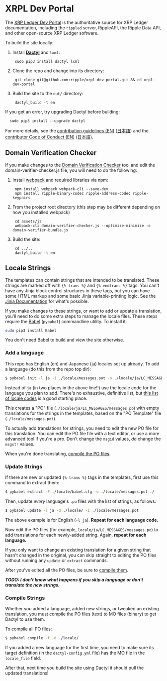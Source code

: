# XRPL Dev Portal

The [XRP Ledger Dev Portal](https://xrpl.org) is the authoritative source for XRP Ledger documentation, including the `rippled` server, RippleAPI, the Ripple Data API, and other open-source XRP Ledger software.

To build the site locally:

1. Install [**Dactyl**](https://github.com/ripple/dactyl) and `lxml`:

        sudo pip3 install dactyl lxml

2. Clone the repo and change into its directory:

        git clone git@github.com:ripple/xrpl-dev-portal.git && cd xrpl-dev-portal

3. Build the site to the `out/` directory:

        dactyl_build -t en

If you get an error, try upgrading Dactyl before building:

      sudo pip3 install --upgrade dactyl

For more details, see the [contribution guidelines (EN)](CONTRIBUTING.md) ([日本語](CONTRIBUTING.ja.md)) and the [contributor Code of Conduct (EN)](CODE_OF_CONDUCT.md) ([日本語](CODE_OF_CONDUCT.ja.md)).

## Domain Verification Checker

If you make changes to the [Domain Verification Checker](https://xrpl.org/validator-domain-verifier.html) tool and edit the domain-verifier-checker.js file, you will need to do the following:

1. Install [webpack](https://webpack.js.org/) and required libraries via npm:

        npm install webpack webpack-cli --save-dev
        npm install ripple-binary-codec ripple-address-codec ripple-keypairs

2. From the project root directory (this step may be different depending on how you installed webpack)

        cd assets/js
        webpack-cli domain-verifier-checker.js --optimize-minimize -o domain-verifier-bundle.js

3. Build the site:

        cd ../..
        dactyl_build -t en

## Locale Strings

The templates can contain strings that are intended to be translated. These strings are marked off with `{% trans %}` and `{% endtrans %}` tags. You can't have any Jinja block control structures in these tags, but you can have some HTML markup and some basic Jinja variable-printing logic. See the [Jinja Documentation](https://jinja.palletsprojects.com/en/2.11.x/templates/#i18n-in-templates) for what's possible.

If you make changes to these strings, or want to add or update a translation, you'll need to do some extra steps to manage the locale files. These steps require the [Babel](http://babel.pocoo.org/) (`pybabel`) commandline utility. To install it:

```sh
sudo pip3 install Babel
```

You don't need Babel to build and view the site otherwise.


### Add a language

This repo has English (en) and Japanese (ja) locales set up already. To add a language (do this from the repo top dir):

```sh
$ pybabel init -l ja -i ./locale/messages.pot -o ./locale/ja/LC_MESSAGES/messages.po
```

Instead of `ja` (in two places in the above line!!) use the locale code for the language you plan to add. There's no exhaustive, definitive list, but [this list of locale codes](https://www.science.co.il/language/Locale-codes.php) is a good starting place.

This creates a "PO" file (`./locale/ja/LC_MESSAGES/messages.po`) with empty translations for the strings in the templates, based on the "PO Template" file (`./locale/messages.pot`).

To actually add translations for strings, you need to edit the new PO file for this translation. You can edit the PO file file with a text editor, or use a more advanced tool if you're a pro. Don't change the `msgid` values, _do_ change the `msgstr` values.

When you're done translating, [compile the PO files](#compile-strings).

### Update Strings

If there are new or updated `{% trans %}` tags in the templates, first use this command to extract them:

```sh
$ pybabel extract -F ./locale/babel.cfg -o ./locale/messages.pot ./
```

Then, update _every_ language's `.po` files with the list of strings, as follows:

```sh
$ pybabel update -l ja -d ./locale/ -i ./locale/messages.pot
```

The above example is for English (`-l ja`). **Repeat for each language code.**

Now edit the PO files (for example, `locale/ja/LC_MESSAGES/messages.po`) to add translations for each newly-added string. Again, **repeat for each language.**

If you only want to change an existing translation for a given string that hasn't changed in the original, you can skip straight to editing the PO files without running any `update` or `extract` commands.

After you've edited all the PO files, be sure to [compile them](#compile-strings).

***TODO: I don't know what happens if you skip a language or don't translate the new strings.***

### Compile Strings

Whether you added a language, added new strings, or tweaked an existing translation, you must compile the PO files (text) to MO files (binary) to get Dactyl to use them.

To compile all PO files:

```sh
$ pybabel compile -f -d ./locale/
```

If you added a new language for the first time, you need to make sure its target definition (in the `dactyl-config.yml` file) has the MO file in the `locale_file` field.

After that, next time you build the site using Dactyl it should pull the updated translations!
